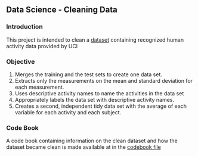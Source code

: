 ## Data Science - Cleaning Data

### Introduction
This project is intended to clean a [dataset](https://d396qusza40orc.cloudfront.net/getdata%2Fprojectfiles%2FUCI%20HAR%20Dataset.zip, "Dataset provided by UCI") containing recognized human activity data provided by UCI

### Objective

1. Merges the training and the test sets to create one data set.
2. Extracts only the measurements on the mean and standard deviation for each measurement. 
3. Uses descriptive activity names to name the activities in the data set
4. Appropriately labels the data set with descriptive activity names. 
5. Creates a second, independent tidy data set with the average of each variable for each activity and each subject. 

### Code Book

A code book containing information on the clean dataset and how the dataset became clean is made available at in the [codebook file](https://github.com/tjad/cleaningdata/blob/master/CodeBook.md)